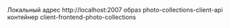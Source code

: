 Локальный адрес http://localhost:2007
образ photo-collections-client-api
контейнер client-frontend-photo-collections